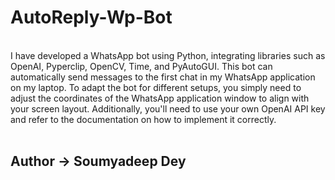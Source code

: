 # AutoReply-Wp-Bot
<br>
I have developed a WhatsApp bot using Python, integrating libraries such as OpenAI, Pyperclip, OpenCV, Time, and PyAutoGUI. This bot can automatically send messages to the first chat in my WhatsApp application on my laptop. To adapt the bot for different setups, you simply need to adjust the coordinates of the WhatsApp application window to align with your screen layout. Additionally, you'll need to use your own OpenAI API key and refer to the documentation on how to implement it correctly.
<br>
<br>
<h2>Author -> Soumyadeep Dey</h2>
